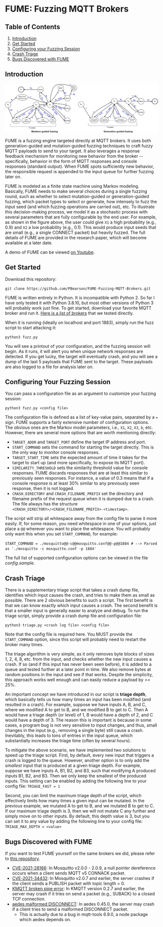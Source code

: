 # FUME: Fuzzing MQTT Brokers

## Table of Contents
1. [Introduction](#introduction)
2. [Get Started](#get-started)
3. [Configuring your Fuzzing Session](#configuring-your-fuzzing-session)
4. [Crash Triage](#crash-triage)
5. [Bugs Discovered with FUME](#bugs-discovered-with-fume)

## Introduction

![FUME Markov Models](images/fuzz_algorithm_both.jpg)

FUME is a fuzzing engine targeted directly at MQTT brokers. It uses both generation-guided and mutation-guided fuzzing techniques to craft fuzzy MQTT payloads to send to your target. It also leverages a response feedback mechanism for monitoring new behavior from the broker -- specifically, behavior in the form of MQTT responses and console responses (standard output). When FUME spots sufficiently new behavior, the responsible request is appended to the input queue for further fuzzing later on.

FUME is modeled as a finite state machine using Markov modeling. Basically, FUME needs to make several choices during a single fuzzing round, such as whether to select mutation-guided or generation-guided fuzzing, which packet types to select or generate, how intensely to fuzz the input seed (and which fuzzing operations are carried out), etc. To illustrate this decision-making process, we model it as a stochastic process with several parameters that are fully configurable by the end user. For example, as shown in the figure above, the user could give `X1` a high probability (e.g., 0.9) and `X2` a low probability (e.g., 0.1). This would produce input seeds that are small (e.g., a single CONNECT packet) but heavily fuzzed. The full details of FUME are provided in the research paper, which will become available at a later date.

A demo of FUME can be viewed [on Youtube](https://www.youtube.com/watch?v=99gAayiIcEo).

## Get Started

Download this repository:

```
git clone https://github.com/PBearson/FUME-Fuzzing-MQTT-Brokers.git
```

FUME is written entirely in Python. It is incompatible with Python 2. So far I have only tested it with Python 3.8.10, but most other versions of Python 3 will probably work just fine. To get started, download your favorite MQTT broker and run it. [Here is a list of brokers](https://github.com/PBearson/FUME_Targets) that we tested directly.

When it is running (ideally on localhost and port 1883), simply run the fuzz script to start attacking it:

```
python3 fuzz.py
```

You will see a printout of your configuration, and the fuzzing session will begin. As it runs, it will alert you when unique network responses are detected. If you get lucky, the target will eventually crash, and you will see a dump of the last 5 payloads that FUME sent to the target. These payloads are also logged to a file for analysis later on.

## Configuring Your Fuzzing Session

You can pass a configuration file as an argument to customize your fuzzing session:

```
python3 fuzz.py <config file>
```

The configuration file is defined as a list of key-value pairs, separated by a `=` sign. FUME supports a fairly extensive number of configuration options. The obvious ones are the Markov model parameters, i.e., `X1`, `X2`, `X3`, `b`, etc. However, there are several more options that are worth mentioning directly:

* `TARGET_ADDR` and `TARGET_PORT` define the target IP address and port.
* `START_COMMAND` sets the command for starting the target directly. This is the only way to monitor console responses.
* `TARGET_START_TIME` sets the expected amount of time it takes for the target to start up (and more specifically, to expose its MQTT port).
* `SIMILARITY_THRESHOLD` sets the similarity threshold value for console responses. FUME discards responses that are at least this similar to previously seen responses. For instance, a value of 0.3 means that if a console response is at least 30% similar to any previously seen response, then it is not logged.
* `CRASH_DIRECTORY` and `CRASH_FILENAME_PREFIX` set the directory and filename prefix of the request queue when it is dumped due to a crash. The file always has the structure `<CRASH_DIRECTORY>/<CRASH_FILENAME_PREFIX>-<timestamp>`.

The script will strip all whitespace away from the config file to parse it more easily. If, for some reason, you need whitespace in one of your options, just place a `@@` wherever you want to place the whitespace. You will probably only want this when you set `START_COMMAND`, for example:

`
START_COMMAND = ./mosquitto@@-c@@mosquitto.conf@@-p@@1884 # --> Parsed as './mosquitto -c mosquitto.conf -p 1884'
`

The full list of supported configuration options can be viewed in the file _config.sample_.

## Crash Triage

There is a supplementary triage script that takes a crash dump file, identifies which input causes the crash, and tries to make them as small as possible. There are 2 obvious benefits to such a script. The first benefit is that we can know exactly which input causes a crash. The second benefit is that a smaller input is generally easier to analyze and debug. To run the triage script, simply provide a crash dump file and configuration file:

```
python3 triage.py <crash log file> <config file>
```

Note that the config file is required here. You MUST provide the `START_COMMAND` option, since this script will probably need to restart the broker many times.

The triage algorithm is very simple, as it only removes byte blocks of sizes 1, 2, 4, 8, etc. from the input, and checks whether the new input causes a crash. If so (and if this input has never been seen before), it is added to a queue and tested further at a later point in time. We also remove bytes at random positions in the input and see if that works. Despite the simplicity, this approach works well enough and can easily reduce a payload by >= 25%.

An important concept we have introduced in our script is **triage depth**, which basically tells us how many times an input has been modified (and resulted in a crash). For example, suppose we have inputs A, B, and C, where we modified A to get to B, and we modified B to get to C. Then A would have a triage depth (or level) of 1, B would have a depth of 2, and C would have a depth of 3.  The reason this is important is because in some cases, a program bug is not very sensitive to input changes, and thus, small changes in the input (e.g., removing a single byte) still cause a crash. Inevitably, this leads to tons of entries in the input queue, which substantially increases the triage time (often by several hours).

To mitigate the above scenario, we have implemented two solutions to speed up the triage script. First, by default, every new input that triggers a crash is logged to the queue. However, another option is to only add the _smallest_ input that is produced at a given triage depth. For example, suppose we have inputs A, B1, B2, and B3, such that modifying A produced inputs B1, B2, and B3. Then we only keep the smallest of the produced inputs. This setting can be enabled by adding the following line to your config file: `TRIAGE_FAST = 1`

Second, you can limit the maximum triage depth of the script, which effectively limits how many times a given input can be mutated. In the previous example, we mutated A to get to B, and we mutated B to get to C. If our maximum triage depth is 3, then we will not mutate C any further and simply move on to other inputs. By default, this depth value is 3, but you can set it to any value by adding the following line to your config file: `TRIAGE_MAX_DEPTH = <value>`

## Bugs Discovered with FUME

If you want to test FUME yourself on the same brokers we did, please refer to [this repository](https://github.com/PBearson/FUME_Targets).

* [CVE-2021-28166](https://nvd.nist.gov/vuln/detail/CVE-2021-28166): In Mosquitto v2.0.0 - 2.0.9, a null pointer dereference occurs when a client sends MQTT v5 CONNACK packet.
* [CVE-2021-34432](https://nvd.nist.gov/vuln/detail/CVE-2021-34432): In Mosquitto v2.0.7 and earlier, the server crashes if the client sends a PUBLISH packet with topic length = 0.
* [KMQTT broken pipe error](https://github.com/davidepianca98/KMQTT/commit/7a4e31567c1a850e86bdc0660e243e7e6e9a33cf): In KMQTT version 0.2.7 and earlier, the server may crash if it tries on send a packet (e.g., SUBACK) to a closed TCP connection.
* [aedes malformed DISCONNECT](https://github.com/mqttjs/mqtt-packet/pull/107): In aedes 0.45.0, the server may crash if a client tries to send a malformed DISCONNECT packet.
  * This is actually due to a bug in mqtt-tools 6.9.0, a node package which aedes depends on.
